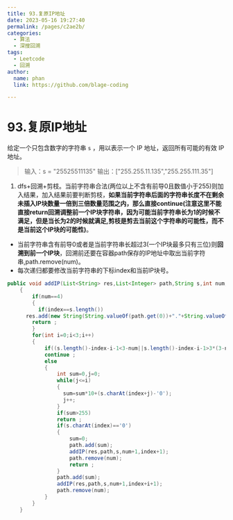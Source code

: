 ```yaml
---
title: 93.复原IP地址
date: 2023-05-16 19:27:40
permalink: /pages/c2ae2b/
categories: 
  - 算法
  - 深搜回溯
tags: 
  - Leetcode
  - 回溯
author: 
  name: phan
  link: https://github.com/blage-coding

---
```

# 93.复原IP地址

给定一个只包含数字的字符串 `s` ，用以表示一个 IP 地址，返回所有可能的有效 IP 地址。

> 输入：s = "25525511135"
> 输出：["255.255.11.135","255.255.111.35"]

1. dfs+回溯+剪枝。当前字符串合法(两位以上不含有前导0且数值小于255)则加入结果，加入结果前要判断剪枝，**如果当前字符串后面的字符串长度不在剩余未插入IP块数量一倍到三倍数量范围之内，那么直接continue(注意这里不能直接return回溯调整前一个IP块字符串，因为可能当前字符串长为1的时候不满足，但是当长为2的时候就满足,剪枝是剪去当前这个字符串的可能性，而不是当前这个IP块的可能性)**。

- 当前字符串含有前导0或者是当前字符串长超过3(一个IP块最多只有三位)则**回溯到前一个IP块**，回溯前还要在容器path保存的IP地址中取出当前字符串,path.remove(num)。
- 每次递归都要修改当前字符串的下标index和当前IP块号。

```java
public void addIP(List<String> res,List<Integer> path,String s,int num,int index)
    {
        if(num==4)
        {
          if(index==s.length())
      res.add(new String(String.valueOf(path.get(0))+"."+String.valueOf(path.get(1)) +"."+String.valueOf(path.get(2))+"."+String.valueOf(path.get(3))));
        return ;  
        }
        for(int i=0;i<3;i++)
        {
            if((s.length()-index-i-1<3-num||s.length()-index-i-1>3*(3-num)))
            continue ;
            else
            {
                int sum=0,j=0;
                while(j<=i) 
                {
                  sum=sum*10+(s.charAt(index+j)-'0'); 
                  j++; 
                }
                if(sum>255)
                return ;
                if(s.charAt(index)=='0')
                {
                    sum=0;
                    path.add(sum);
                    addIP(res,path,s,num+1,index+1);
                    path.remove(num);
                    return ;
                }
                path.add(sum);
                addIP(res,path,s,num+1,index+i+1);
                path.remove(num);
            }
        }
    }
```